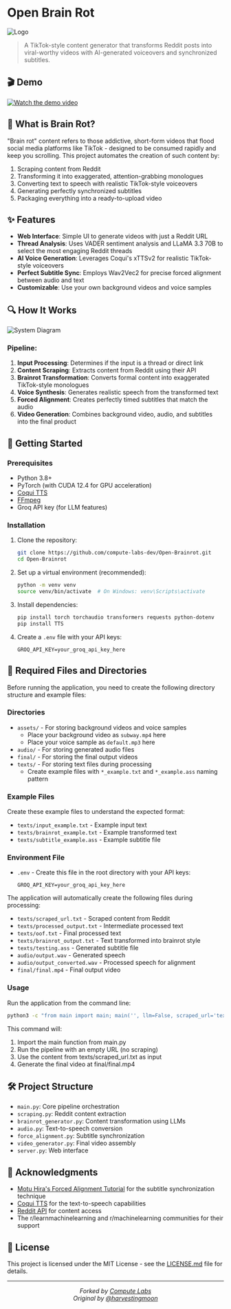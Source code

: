 # Open Brain Rot

![Logo](images/logo.jpg)

> A TikTok-style content generator that transforms Reddit posts into viral-worthy videos with AI-generated voiceovers and synchronized subtitles.

## 🎬 Demo

[![Watch the demo video](images/thumbnail.png)](https://youtube.com/shorts/CRhbay8YvBg)

## 🧠 What is Brain Rot?

"Brain rot" content refers to those addictive, short-form videos that flood social media platforms like TikTok - designed to be consumed rapidly and keep you scrolling. This project automates the creation of such content by:

1. Scraping content from Reddit
2. Transforming it into exaggerated, attention-grabbing monologues
3. Converting text to speech with realistic TikTok-style voiceovers
4. Generating perfectly synchronized subtitles
5. Packaging everything into a ready-to-upload video

## ✨ Features

-   **Web Interface**: Simple UI to generate videos with just a Reddit URL
-   **Thread Analysis**: Uses VADER sentiment analysis and LLaMA 3.3 70B to select the most engaging Reddit threads
-   **AI Voice Generation**: Leverages Coqui's xTTSv2 for realistic TikTok-style voiceovers
-   **Perfect Subtitle Sync**: Employs Wav2Vec2 for precise forced alignment between audio and text
-   **Customizable**: Use your own background videos and voice samples

## 🔍 How It Works

![System Diagram](images/diagram.png)

### Pipeline:

1. **Input Processing**: Determines if the input is a thread or direct link
2. **Content Scraping**: Extracts content from Reddit using their API
3. **Brainrot Transformation**: Converts formal content into exaggerated TikTok-style monologues
4. **Voice Synthesis**: Generates realistic speech from the transformed text
5. **Forced Alignment**: Creates perfectly timed subtitles that match the audio
6. **Video Generation**: Combines background video, audio, and subtitles into the final product

## 🚀 Getting Started

### Prerequisites

-   Python 3.8+
-   PyTorch (with CUDA 12.4 for GPU acceleration)
-   [Coqui TTS](https://github.com/coqui-ai/TTS)
-   [FFmpeg](https://www.ffmpeg.org/)
-   Groq API key (for LLM features)

### Installation

1. Clone the repository:

    ```bash
    git clone https://github.com/compute-labs-dev/Open-Brainrot.git
    cd Open-Brainrot
    ```

2. Set up a virtual environment (recommended):

    ```bash
    python -m venv venv
    source venv/bin/activate  # On Windows: venv\Scripts\activate
    ```

3. Install dependencies:

    ```bash
    pip install torch torchaudio transformers requests python-dotenv
    pip install TTS
    ```

4. Create a `.env` file with your API keys:
    ```
    GROQ_API_KEY=your_groq_api_key_here
    ```

## 📁 Required Files and Directories

Before running the application, you need to create the following directory structure and example files:

### Directories

-   `assets/` - For storing background videos and voice samples
    -   Place your background video as `subway.mp4` here
    -   Place your voice sample as `default.mp3` here
-   `audio/` - For storing generated audio files
-   `final/` - For storing the final output videos
-   `texts/` - For storing text files during processing
    -   Create example files with `*_example.txt` and `*_example.ass` naming pattern

### Example Files

Create these example files to understand the expected format:

-   `texts/input_example.txt` - Example input text
-   `texts/brainrot_example.txt` - Example transformed text
-   `texts/subtitle_example.ass` - Example subtitle file

### Environment File

-   `.env` - Create this file in the root directory with your API keys:
    ```
    GROQ_API_KEY=your_groq_api_key_here
    ```

The application will automatically create the following files during processing:

-   `texts/scraped_url.txt` - Scraped content from Reddit
-   `texts/processed_output.txt` - Intermediate processed text
-   `texts/oof.txt` - Final processed text
-   `texts/brainrot_output.txt` - Text transformed into brainrot style
-   `texts/testing.ass` - Generated subtitle file
-   `audio/output.wav` - Generated speech
-   `audio/output_converted.wav` - Processed speech for alignment
-   `final/final.mp4` - Final output video

### Usage

Run the application from the command line:

```bash
python3 -c "from main import main; main('', llm=False, scraped_url='texts/scraped_url.txt')"
```

This command will:

1. Import the main function from main.py
2. Run the pipeline with an empty URL (no scraping)
3. Use the content from texts/scraped_url.txt as input
4. Generate the final video at final/final.mp4

## 🛠️ Project Structure

-   `main.py`: Core pipeline orchestration
-   `scraping.py`: Reddit content extraction
-   `brainrot_generator.py`: Content transformation using LLMs
-   `audio.py`: Text-to-speech conversion
-   `force_alignment.py`: Subtitle synchronization
-   `video_generator.py`: Final video assembly
-   `server.py`: Web interface

## 🙏 Acknowledgments

-   [Motu Hira's Forced Alignment Tutorial](https://pytorch.org/audio/main/tutorials/forced_alignment_tutorial.html) for the subtitle synchronization technique
-   [Coqui TTS](https://github.com/coqui-ai/TTS) for the text-to-speech capabilities
-   [Reddit API](https://www.reddit.com/dev/api/) for content access
-   The r/learnmachinelearning and r/machinelearning communities for their support

## 📄 License

This project is licensed under the MIT License - see the [LICENSE.md](LICENSE.md) file for details.

---

<p align="center">
  <i>Forked by <a href="https://github.com/compute-labs-dev">Compute Labs</a></i><br>
  <i>Original by <a href="https://github.com/harvestingmoon">@harvestingmoon</a></i>
</p>
